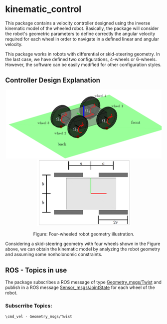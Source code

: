 # kinematic_control

This package contains a velocity controller designed using the inverse kinematic model of the wheeled robot. Basically, the package will consider the robot's geometric parameters to define correctly the angular velocity required for each wheel in order to navigate in a defined linear and angular velocity.

This package works in robots with differential or skid-steering geometry. In the last case, we have defined two configurations, 4-wheels or 6-wheels. However, the software can be easily modified for other configuration styles.

## Controller Design Explanation

<p align='center'>
	<img src="/kinematic_control/images/robot_defs_3d.png" alt="center" width="500"/>
	<img src="/kinematic_control/images/robot_defs.png" alt="center" width="300"/>
</p>
<p align='center'>
	Figure: Four-wheeled robot geometry illustration.
</p>


Considering a skid-steering geometry with four wheels shown in the Figure above, we can obtain the kinematic model by analyzing the robot geometry and assuming some nonholonomic constraints.


## ROS - Topics in use

The package subscribes a ROS message of type [Geometry_msgs/Twist](http://docs.ros.org/en/noetic/api/geometry_msgs/html/msg/Twist.html) and publish in a ROS message [Sensor_msgs/JointState](http://docs.ros.org/en/noetic/api/sensor_msgs/html/msg/JointState.html) for each wheel of the robot.

### Subscrribe Topics:
```
\cmd_vel - Geometry_msgs/Twist
```
